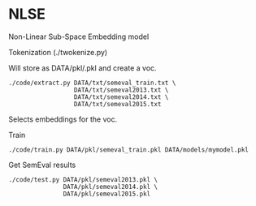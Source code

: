 NLSE
====
Non-Linear Sub-Space Embedding model

Tokenization (./twokenize.py)

Will store as DATA/pkl/<name>.pkl and create a voc. 

    ./code/extract.py DATA/txt/semeval_train.txt \
                      DATA/txt/semeval2013.txt \
                      DATA/txt/semeval2014.txt \
                      DATA/txt/semeval2015.txt
                  
Selects embeddings for the voc.

Train

    ./code/train.py DATA/pkl/semeval_train.pkl DATA/models/mymodel.pkl

Get SemEval results

    ./code/test.py DATA/pkl/semeval2013.pkl \
                   DATA/pkl/semeval2014.pkl \
                   DATA/pkl/semeval2015.pkl

